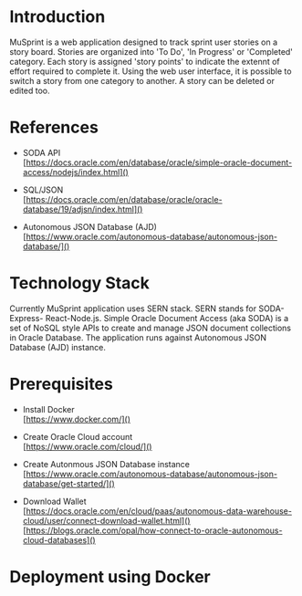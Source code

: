 # Introduction
MuSprint is a web application designed to track sprint user stories on a story
board. Stories are organized into 'To Do', 'In Progress' or 'Completed'
category. Each story is assigned 'story points' to indicate the extennt of
effort required to complete it. Using the web user interface, it is possible
to switch a story from one category to another. A story can be deleted or edited
too.

# References

* SODA API  
  [https://docs.oracle.com/en/database/oracle/simple-oracle-document-access/nodejs/index.html]()

* SQL/JSON  
  [https://docs.oracle.com/en/database/oracle/oracle-database/19/adjsn/index.html]()

* Autonomous JSON Database (AJD)  
  [https://www.oracle.com/autonomous-database/autonomous-json-database/]()

# Technology Stack
Currently MuSprint application uses SERN stack. SERN stands for SODA-Express-
React-Node.js. Simple Oracle Document Access (aka SODA) is a set of NoSQL style
APIs to create and manage JSON document collections in Oracle Database. The
application runs against Autonomous JSON Database (AJD) instance.

# Prerequisites
* Install Docker  
  [https://www.docker.com/]()

* Create Oracle Cloud account  
  [https://www.oracle.com/cloud/]()

* Create Autonmous JSON Database instance  
  [https://www.oracle.com/autonomous-database/autonomous-json-database/get-started/]()

* Download Wallet  
  [https://docs.oracle.com/en/cloud/paas/autonomous-data-warehouse-cloud/user/connect-download-wallet.html]()  
  [https://blogs.oracle.com/opal/how-connect-to-oracle-autonomous-cloud-databases]()

# Deployment using Docker

